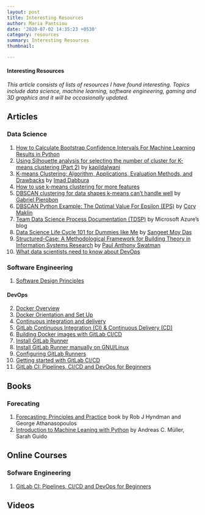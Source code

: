 ```yaml
---
layout: post
title: Interesting Resources
author: Maria Pantsiou
date: '2020-07-02 14:35:23 +0530'
category: resources
summary: Interesting Resources
thumbnail:

---
```


#### Interesting Resources

*This article consists of lists of resources I have found interesting. Topics include data science, machine learning, software engineering, gaming and 3D graphics and it will be occasionally updated.*

## Articles
### Data Science
1. [How to Calculate Bootstrap Confidence Intervals For Machine Learning Results in Python](https://machinelearningmastery.com/calculate-bootstrap-confidence-intervals-machine-learning-results-python/)
2. [Using Silhouette analysis for selecting the number of cluster for K-means clustering (Part 2)](https://kapilddatascience.wordpress.com/2015/11/10/using-silhouette-analysis-for-selecting-the-number-of-cluster-for-k-means-clustering/) by [kapildalwani](https://kapilddatascience.wordpress.com/author/kapildalwani/)
3. [K-means Clustering: Algorithm, Applications, Evaluation Methods, and Drawbacks](https://towardsdatascience.com/k-means-clustering-algorithm-applications-evaluation-methods-and-drawbacks-aa03e644b48a) by [Imad Dabbura](https://towardsdatascience.com/@ImadPhd)
4. [How to use k-means clustering for more features](https://stackoverflow.com/questions/54861453/how-to-use-k-means-clustering-for-more-features/54864391)
5. [DBSCAN clustering for data shapes k-means can’t handle well](https://towardsdatascience.com/dbscan-clustering-for-data-shapes-k-means-cant-handle-well-in-python-6be89af4e6ea) by [Gabriel Pierobon](https://towardsdatascience.com/@gabrielpierobon)
6. [DBSCAN Python Example: The Optimal Value For Epsilon (EPS)](https://towardsdatascience.com/machine-learning-clustering-dbscan-determine-the-optimal-value-for-epsilon-eps-python-example-3100091cfbc) by [Cory Maklin](https://towardsdatascience.com/@corymaklin)
7. [Team Data Science Process Documentation (TDSP)](https://docs.microsoft.com/en-us/azure/machine-learning/team-data-science-process/overview) by Microsoft Azure’s blog
8. [Data Science Life Cycle 101 for Dummies like Me](https://towardsdatascience.com/data-science-life-cycle-101-for-dummies-like-me-e66b47ad8d8f#:~:text=I%27ll%20give%20a%20brief,be%20useful%20in%20my%20experience.) by [Sangeet Moy Das](https://towardsdatascience.com/@sangeet.das)
9.  [Structured-Case: A Methodological Framework for Building Theory in Information Systems Research](https://www.researchgate.net/publication/221407650_Structured-Case_A_Methodological_Framework_for_Building_Theory_in_Information_Systems_Research) by [Paul Anthony Swatman](https://www.researchgate.net/profile/Paul_Swatman)
10. [What data scientists need to know about DevOps](https://towardsdatascience.com/what-data-scientists-need-to-know-about-devops-2f8bc6660284)

### Software Engineering
1. [Software Design Principles](https://medium.com/@amarthkr66/software-design-principles-6d2813e12096)

#### DevOps
2. [Docker Overview](https://docs.docker.com/get-started/overview/)
3. [Docker Orientation and Set Up](https://docs.docker.com/get-started/)
4. [Continuous integration and delivery](https://about.gitlab.com/ci-cd/)
5. [GitLab Continuous Integration (CI) & Continuous Delivery (CD)](https://about.gitlab.com/stages-devops-lifecycle/continuous-integration/)
6. [Building Docker images with GitLab CI/CD ](https://docs.gitlab.com/ee/ci/docker/using_docker_build.html)
7. [Install GitLab Runner](https://docs.gitlab.com/runner/install/)
8. [Install GitLab Runner manually on GNU/Linux](https://docs.gitlab.com/runner/install/linux-manually.html)
9. [Configuring GitLab Runners](https://docs.gitlab.com/ee/ci/runners/)
10. [Getting started with GitLab CI/CD](https://docs.gitlab.com/ee/ci/quick_start/)
11. [GitLab CI: Pipelines, CI/CD and DevOps for Beginners](https://www.udemy.com/course/gitlab-ci-pipelines-ci-cd-and-devops-for-beginners/)

## Books
### Forecating
1. [Forecasting: Principles and Practice](https://otexts.com/fpp2/) book by Rob J Hyndman and George Athanasopoulos
2. [Introduction to Machine Leaning with Python](https://www.oreilly.com/library/view/introduction-to-machine/9781449369880/) by Andreas C. Müller, Sarah Guido

## Online Courses
### Sofware Engineering
1. [GitLab CI: Pipelines, CI/CD and DevOps for Beginners](https://www.udemy.com/course/gitlab-ci-pipelines-ci-cd-and-devops-for-beginners/)

## Videos
